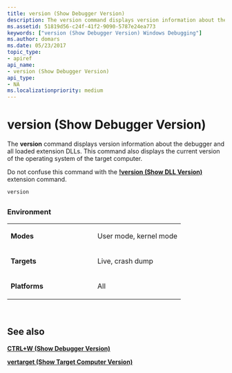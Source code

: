 ```yaml
---
title: version (Show Debugger Version)
description: The version command displays version information about the debugger and all loaded extension DLLs.
ms.assetid: 51819d56-c24f-41f2-9090-5787e24ea773
keywords: ["version (Show Debugger Version) Windows Debugging"]
ms.author: domars
ms.date: 05/23/2017
topic_type:
- apiref
api_name:
- version (Show Debugger Version)
api_type:
- NA
ms.localizationpriority: medium
---
```


# version (Show Debugger Version)


The **version** command displays version information about the debugger and all loaded extension DLLs. This command also displays the current version of the operating system of the target computer.

Do not confuse this command with the [**!version (Show DLL Version)**](-version.md) extension command.

```
version 
```

## <span id="ddk_cmd_show_debugger_version_dbg"></span><span id="DDK_CMD_SHOW_DEBUGGER_VERSION_DBG"></span>


### <span id="Environment"></span><span id="environment"></span><span id="ENVIRONMENT"></span>Environment

<table>
<colgroup>
<col width="50%" />
<col width="50%" />
</colgroup>
<tbody>
<tr class="odd">
<td align="left"><p><strong>Modes</strong></p></td>
<td align="left"><p>User mode, kernel mode</p></td>
</tr>
<tr class="even">
<td align="left"><p><strong>Targets</strong></p></td>
<td align="left"><p>Live, crash dump</p></td>
</tr>
<tr class="odd">
<td align="left"><p><strong>Platforms</strong></p></td>
<td align="left"><p>All</p></td>
</tr>
</tbody>
</table>

 

## <span id="see_also"></span>See also


[**CTRL+W (Show Debugger Version)**](ctrl-w--show-debugger-version-.md)

[**vertarget (Show Target Computer Version)**](vertarget--show-target-computer-version-.md)

 

 






